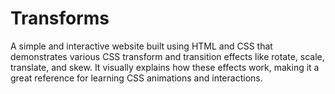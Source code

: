 # Transforms
A simple and interactive website built using HTML and CSS that demonstrates various CSS transform and transition effects like rotate, scale, translate, and skew. It visually explains how these effects work, making it a great reference for learning CSS animations and interactions.
